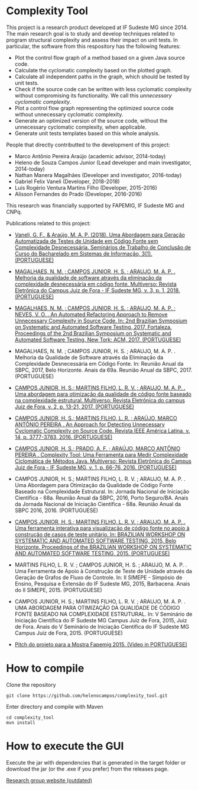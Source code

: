 # Complexity Tool

This project is a research product developed at IF Sudeste MG since 2014. The main research goal is to study and develop techniques related to program structural complexity and assess their impact on unit tests.
In particular, the software from this respository has the following features:
- Plot the control flow graph of a method based on a given Java source code.
- Calculate the cyclomatic complexity based on the plotted graph.
- Calculate all independent paths in the graph, which should be tested by unit tests.
- Check if the source code can be written with less cyclomatic complexity without compromising its functionality. We call this *unnecessary cyclomatic complexity*.
- Plot a control flow graph representing the optimized source code without unnecessary cyclomatic complexity.
- Generate an optimized version of the source code, without the unnecessary cyclomatic complexity, when applicable.
- Generate unit tests templates based on this whole analysis.

People that directly contributted to the development of this project:
- Marco Antônio Pereira Araújo (academic advisor, 2014-today)
- Heleno de Souza Campos Junior (Lead developer and main investigator, 2014-today)
- Nathan Manera Magalhães (Developer and investigator, 2016-today)
- Gabriel Felix Vaneli (Developer, 2018-2018)
- Luis Rogério Ventura Martins Filho (Developer, 2015-2016)
- Alisson Fernandes do Prado (Developer, 2016-2016)

This research was financially supported by FAPEMIG, IF Sudeste MG and CNPq.

Publications related to this project:
- [Vaneli, G. F., & Araújo, M. A. P. (2018). Uma Abordagem para Geração Automatizada de Testes de Unidade em Código Fonte sem Complexidade Desnecessária. Seminários de Trabalho de Conclusão de Curso do Bacharelado em Sistemas de Informação, 3(1). (PORTUGUESE)](http://periodicos.jf.ifsudestemg.edu.br/revistabsi/article/view/247/87)
- [MAGALHAES, N. M. ; CAMPOS JUNIOR, H. S. ; ARAUJO, M. A. P. . Melhoria da qualidade de software através da eliminação da complexidade desnecessária em código fonte. Multiverso: Revista Eletrônica do Campus Juiz de Fora - IF Sudeste MG, v. 3, p. 1, 2018. (PORTUGUESE)](http://periodicos.jf.ifsudestemg.edu.br/multiverso/article/view/223/100)
- [MAGALHAES, N. M. ; CAMPOS JUNIOR, H. S. ; ARAUJO, M. A. P. ; NEVES, V. O. . An Automated Refactoring Approach to Remove Unnecessary Complexity in Source Code. In: 2nd Brazilian Symposium on Systematic and Automated Software Testing, 2017, Fortaleza. Proceedings of the 2nd Brazilian Symposium on Systematic and Automated Software Testing. New Tork: ACM, 2017. (PORTUGUESE)](https://dl.acm.org/citation.cfm?id=3128476)
- MAGALHAES, N. M. ; CAMPOS JUNIOR, H. S. ; ARAUJO, M. A. P. . Melhoria da Qualidade de Software através da Eliminação da Complexidade Desnecessária em Código Fonte. In: Reunião Anual da SBPC, 2017, Belo Horizonte. Anais da 69a. Reunião Anual da SBPC, 2017. (PORTUGUESE)
- [CAMPOS JUNIOR, H. S.; MARTINS FILHO, L. R. V. ; ARAUJO, M. A. P. . Uma abordagem para otimização da qualidade de código fonte baseado na complexidade estrutural. Multiverso: Revista Eletrônica do campus Juiz de Fora, v. 2, p. 13-21, 2017. (PORTUGUESE)](http://periodicos.jf.ifsudestemg.edu.br/multiverso/article/view/85/60)
- [CAMPOS JUNIOR, H. S.; MARTINS FILHO, L. R. ; ARAÚJO, MARCO ANTÔNIO PEREIRA . An Approach for Detecting Unnecessary Cyclomatic Complexity on Source Code. Revista IEEE América Latina, v. 14, p. 3777-3783, 2016. (PORTUGUESE)](https://ieeexplore.ieee.org/document/7786363)
- [CAMPOS JUNIOR, H. S.; PRADO, A. F. ; ARAÚJO, MARCO ANTÔNIO PEREIRA . Complexity Tool: Uma Ferramenta para Medir Complexidade Ciclomática de Métodos Java. Multiverso: Revista Eletrônica do Campus Juiz de Fora - IF Sudeste MG, v. 1, p. 66-76, 2016. (PORTUGUESE)](http://periodicos.jf.ifsudestemg.edu.br/multiverso/article/view/9/8)
- CAMPOS JUNIOR, H. S.; MARTINS FILHO, L. R. V. ; ARAUJO, M. A. P. . Uma Abordagem para Otimização da Qualidade de Código Fonte Baseado na Complexidade Estrutural. In: Jornada Nacional de Iniciação Científica - 68a. Reunião Anual da SBPC, 2016, Porto Seguro/BA. Anais da Jornada Nacional de Iniciação Científica - 68a. Reunião Anual da SBPC 2016, 2016. (PORTUGUESE)
- [CAMPOS JUNIOR, H. S.; MARTINS FILHO, L. R. V. ; ARAUJO, M. A. P. . Uma ferramenta interativa para visualização de código fonte no apoio à construção de casos de teste unitário. In: BRAZILIAN WORKSHOP ON SYSTEMATIC AND AUTOMATED SOFTWARE TESTING, 2015, Belo Horizonte. Proceedings of the BRAZILIAN WORKSHOP ON SYSTEMATIC AND AUTOMATED SOFTWARE TESTING, 2015. (PORTUGUESE)](https://www.researchgate.net/publication/327681388_Uma_ferramenta_interativa_para_visualizacao_de_codigo_fonte_no_apoio_a_construcao_de_casos_de_teste_de_unidade)
- MARTINS FILHO, L. R. V. ; CAMPOS JUNIOR, H. S. ; ARAUJO, M. A. P. . Uma Ferramenta de Apoio à Construção de Teste de Unidade através da Geração de Grafos de Fluxo de Controle. In: II SIMEPE - Simpósio de Ensino, Pesquisa e Extensão do IF Sudeste MG, 2015, Barbacena. Anais do II SIMEPE, 2015. (PORTUGUESE)
- CAMPOS JUNIOR, H. S.; MARTINS FILHO, L. R. V. ; ARAUJO, M. A. P. . UMA ABORDAGEM PARA OTIMIZAÇÃO DA QUALIDADE DE CÓDIGO FONTE BASEADO NA COMPLEXIDADE ESTRUTURAL. In: V Seminário de Iniciação Científica do IF Sudeste MG Campus Juiz de Fora, 2015, Juiz de Fora. Anais do V Seminário de Iniciação Científica do IF Sudeste MG Campus Juiz de Fora, 2015. (PORTUGUESE)

- [Pitch do projeto para a Mostra Fapemig 2015. (Video in PORTUGUESE)](https://www.youtube.com/watch?v=cCPu1H8-Apk)

# How to compile
Clone the repository
```
git clone https://github.com/helenocampos/complexity_tool.git
```

Enter directory and compile with Maven
```
cd complexity_tool
mvn install
```

# How to execute the GUI
Execute the jar with dependencies that is generated in the target folder or download the jar (or the .exe if you prefer) from the releases page.



[Research group website (outdated)](https://esifjf.github.io)
